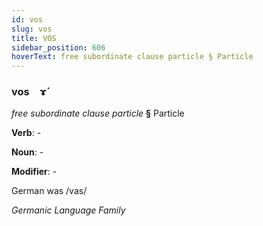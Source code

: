 ```yaml
---
id: vos
slug: vos
title: VOS
sidebar_position: 606
hoverText: free subordinate clause particle § Particle
---
```


### vos&emsp;<span kind="abugida">ɤ́</span>

*free subordinate clause particle* **§** Particle

**Verb**: -

**Noun**: -

**Modifier**: -

German was /vas/

*Germanic Language Family*